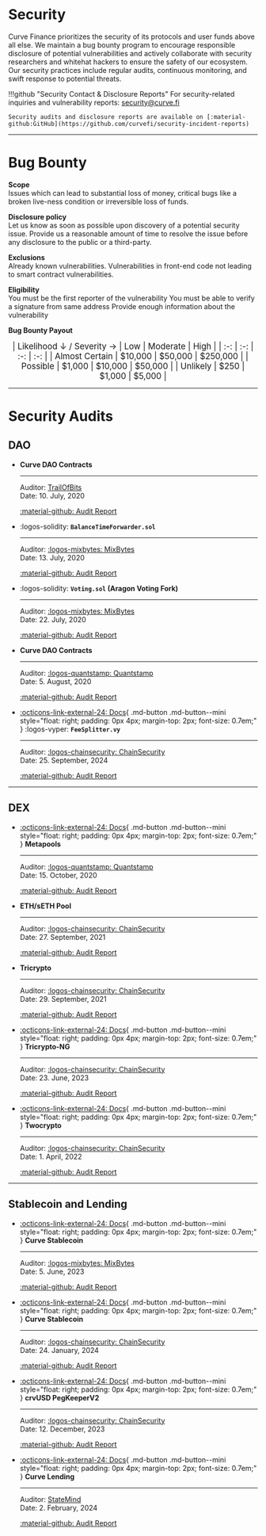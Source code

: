 <h1>Security</h1>

Curve Finance prioritizes the security of its protocols and user funds above all else. We maintain a bug bounty program to encourage responsible disclosure of potential vulnerabilities and actively collaborate with security researchers and whitehat hackers to ensure the safety of our ecosystem. Our security practices include regular audits, continuous monitoring, and swift response to potential threats.

!!!github "Security Contact & Disclosure Reports"
    For security-related inquiries and vulnerability reports: security@curve.fi
    
    Security audits and disclosure reports are available on [:material-github:GitHub](https://github.com/curvefi/security-incident-reports)
    
---

# **Bug Bounty**

**Scope**  
Issues which can lead to substantial loss of money, critical bugs like a broken live-ness condition or irreversible loss of funds.

**Disclosure policy**  
Let us know as soon as possible upon discovery of a potential security issue.
Provide us a reasonable amount of time to resolve the issue before any disclosure to the public or a third-party.

**Exclusions**  
Already known vulnerabilities.
Vulnerabilities in front-end code not leading to smart contract vulnerabilities.

**Eligibility**  
You must be the first reporter of the vulnerability
You must be able to verify a signature from same address
Provide enough information about the vulnerability

**Bug Bounty Payout**

<div align="center" style="font-size: 1.2em;" markdown="block">
| Likelihood ↓ / Severity → | Low | Moderate | High |
| :-: | :-: | :-: | :-: |
| Almost Certain | $10,000 | $50,000 | $250,000 |
| Possible | $1,000 | $10,000 | $50,000 |
| Unlikely | $250 | $1,000 | $5,000 |
</div>


---


# **Security Audits**

## **DAO**

<div class="grid cards" markdown>

-   **Curve DAO Contracts**

    ---

    Auditor: [TrailOfBits](https://trailofbits.com/)  
    Date: 10. July, 2020

    [:material-github: Audit Report](https://github.com/curvefi/security-incident-reports/blob/main/audits/curve-dao-ToB-final.pdf)

-   :logos-solidity: **`BalanceTimeForwarder.sol`**

    ---

    Auditor: [:logos-mixbytes: MixBytes](https://mixbytes.io/)  
    Date: 13. July, 2020

    [:material-github: Audit Report](https://github.com/curvefi/security-incident-reports/blob/main/audits/Curve%20Finance%20DAO%20Voting%20Forwarder%20Security%20Audit%20Report.pdf)

-   :logos-solidity: **`Voting.sol` (Aragon Voting Fork)**

    ---

    Auditor: [:logos-mixbytes: MixBytes](https://mixbytes.io/)  
    Date: 22. July, 2020

    [:material-github: Audit Report](https://github.com/curvefi/security-incident-reports/blob/main/audits/Curve%20Finance%20DAO%20Voting%20Security%20Audit%20Report.pdf)

-   **Curve DAO Contracts**

    ---

    Auditor: [:logos-quantstamp: Quantstamp](https://quantstamp.com/)  
    Date: 5. August, 2020

    [:material-github: Audit Report](https://github.com/curvefi/security-incident-reports/blob/main/audits/curve-dao-quantstamp.pdf)

-   [:octicons-link-external-24: Docs](../fees/FeeSplitter.md/){ .md-button .md-button--mini style="float: right; padding: 0px 4px; margin-top: 2px; font-size: 0.7em;" }
    :logos-vyper: **`FeeSplitter.vy`**

    --- 

    Auditor: [:logos-chainsecurity: ChainSecurity](https://www.chainsecurity.com/)  
    Date: 25. September, 2024

    [:material-github: Audit Report](https://github.com/curvefi/fee-splitter/blob/main/audits/ChainSecurity.pdf)

</div>


---


## **DEX**

<div class="grid cards" markdown>

-   [:octicons-link-external-24: Docs](../stableswap-exchange/stableswap/pools/metapools.md){ .md-button .md-button--mini style="float: right; padding: 0px 4px; margin-top: 2px; font-size: 0.7em;" }
    **Metapools**

    ---

    Auditor: [:logos-quantstamp: Quantstamp](https://quantstamp.com/)  
    Date: 15. October, 2020

    [:material-github: Audit Report](https://github.com/curvefi/security-incident-reports/blob/main/audits/CurveMetapoolAudit.pdf)

-   **ETH/sETH Pool**

    ---

    Auditor: [:logos-chainsecurity: ChainSecurity](https://www.chainsecurity.com/)  
    Date: 27. September, 2021

    [:material-github: Audit Report](https://github.com/curvefi/security-incident-reports/blob/main/audits/ChainSecurity_Curve_Finance_Curve_ETH_sETH_Smart_contract_audit.pdf)

-   **Tricrypto**

    ---

    Auditor: [:logos-chainsecurity: ChainSecurity](https://www.chainsecurity.com/)  
    Date: 29. September, 2021

    [:material-github: Audit Report](https://github.com/curvefi/security-incident-reports/blob/main/audits/ChainSecurity_Curve_Finance_Tricrypto_smart_contract_audit_September.pdf)

-   [:octicons-link-external-24: Docs](../cryptoswap-exchange/tricrypto-ng/overview.md){ .md-button .md-button--mini style="float: right; padding: 0px 4px; margin-top: 2px; font-size: 0.7em;" }
    **Tricrypto-NG**

    ---

    Auditor: [:logos-chainsecurity: ChainSecurity](https://www.chainsecurity.com/)  
    Date: 23. June, 2023

    [:material-github: Audit Report](https://github.com/curvefi/security-incident-reports/blob/main/audits/ChainSecurity_Curve_tricrypto-ng_audit.pdf)

-   [:octicons-link-external-24: Docs](../cryptoswap-exchange/cryptoswap/pools/crypto-pool.md){ .md-button .md-button--mini style="float: right; padding: 0px 4px; margin-top: 2px; font-size: 0.7em;" }
    **Twocrypto**

    ---

    Auditor: [:logos-chainsecurity: ChainSecurity](https://www.chainsecurity.com/)  
    Date: 1. April, 2022

    [:material-github: Audit Report](https://github.com/curvefi/security-incident-reports/blob/main/audits/private_ChainSecurity_Curve_CurveCryptoSwap2ETH_audit_draft.pdf)

</div>


---


## **Stablecoin and Lending**


<div class="grid cards" markdown>

-   [:octicons-link-external-24: Docs](../crvUSD/overview.md){ .md-button .md-button--mini style="float: right; padding: 0px 4px; margin-top: 2px; font-size: 0.7em;" }
    **Curve Stablecoin**

    ---

    Auditor: [:logos-mixbytes: MixBytes](https://mixbytes.io/)  
    Date: 5. June, 2023

    [:material-github: Audit Report](https://github.com/curvefi/security-incident-reports/blob/main/audits/Curve%20Stablecoin%20(crvUSD)%20Security%20Audit%20Report.pdf)

-   [:octicons-link-external-24: Docs](../crvUSD/overview.md){ .md-button .md-button--mini style="float: right; padding: 0px 4px; margin-top: 2px; font-size: 0.7em;" }
    **Curve Stablecoin**

    ---

    Auditor: [:logos-chainsecurity: ChainSecurity](https://www.chainsecurity.com/)  
    Date: 24. January, 2024

    [:material-github: Audit Report](https://github.com/curvefi/security-incident-reports/blob/main/audits/ChainSecurity_Curve_Curve_Stablecoin_audit-1.pdf)

-   [:octicons-link-external-24: Docs](../crvUSD/pegkeepers/overview.md){ .md-button .md-button--mini style="float: right; padding: 0px 4px; margin-top: 2px; font-size: 0.7em;" }
    **crvUSD PegKeeperV2**

    ---

    Auditor: [:logos-chainsecurity: ChainSecurity](https://www.chainsecurity.com/)  
    Date: 12. December, 2023

    [:material-github: Audit Report](https://github.com/curvefi/security-incident-reports/blob/main/audits/ChainSecurity_Curve_PegKeeperV2_audit.pdf)

-   [:octicons-link-external-24: Docs](../lending/overview.md){ .md-button .md-button--mini style="float: right; padding: 0px 4px; margin-top: 2px; font-size: 0.7em;" }
    **Curve Lending**

    ---

    Auditor: [StateMind](https://statemind.io/)  
    Date: 2. February, 2024

    [:material-github: Audit Report](https://github.com/curvefi/security-incident-reports/blob/main/audits/StateMind_Curve_Lending.pdf)

</div>